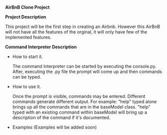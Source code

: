 **AirBnB Clone Project**


**Project Description**

This project will be the first step in creating an Airbnb. However this AirBnB will not have all the features of the orginal, it will only have few of the implemented features.

**Command Interpreter Description**

* How to start it.

	The command Interpreter can be started by executing the console.py.
	After, executing the .py file the prompt will come up and then commands can be typed.

* How to use it.

	Once the prompt is visible, commands may be entered. 
	Different commands generate different output. 
	For example: "help" typed alone brings up all the commands that are in the baseModel class.
	"help" typed with an existing command within baseModel will bring up a description of the command if it's documented.  
	

* Examples
	(Examples will be added soon)
